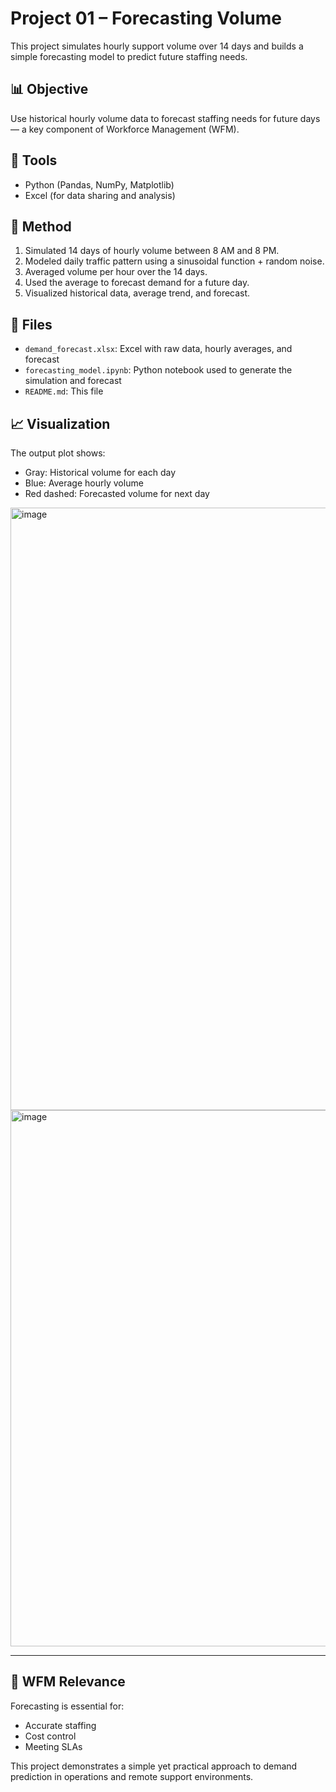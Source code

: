 # Project 01 – Forecasting Volume

This project simulates hourly support volume over 14 days and builds a simple forecasting model to predict future staffing needs.

## 📊 Objective
Use historical hourly volume data to forecast staffing needs for future days — a key component of Workforce Management (WFM).

## 🧰 Tools
- Python (Pandas, NumPy, Matplotlib)
- Excel (for data sharing and analysis)

## 🧪 Method
1. Simulated 14 days of hourly volume between 8 AM and 8 PM.
2. Modeled daily traffic pattern using a sinusoidal function + random noise.
3. Averaged volume per hour over the 14 days.
4. Used the average to forecast demand for a future day.
5. Visualized historical data, average trend, and forecast.

## 📁 Files
- `demand_forecast.xlsx`: Excel with raw data, hourly averages, and forecast
- `forecasting_model.ipynb`: Python notebook used to generate the simulation and forecast
- `README.md`: This file

## 📈 Visualization
The output plot shows:
- Gray: Historical volume for each day
- Blue: Average hourly volume
- Red dashed: Forecasted volume for next day
<img width="1891" height="964" alt="image" src="https://github.com/user-attachments/assets/12348fd9-5402-4a46-b868-ae210b359f0e" />
<img width="1822" height="858" alt="image" src="https://github.com/user-attachments/assets/59c53c47-ebe3-4a32-976a-d24af69791ec" />

---

## 📌 WFM Relevance
Forecasting is essential for:
- Accurate staffing
- Cost control
- Meeting SLAs

This project demonstrates a simple yet practical approach to demand prediction in operations and remote support environments.
